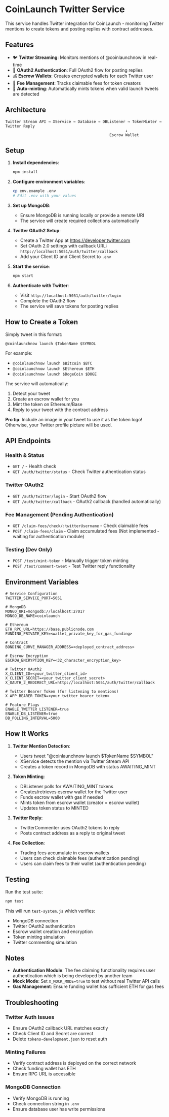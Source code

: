 # CoinLaunch Twitter Service

This service handles Twitter integration for CoinLaunch - monitoring Twitter mentions to create tokens and posting replies with contract addresses.

## Features

- 🐦 **Twitter Streaming**: Monitors mentions of @coinlaunchnow in real-time
- 🔄 **OAuth2 Authentication**: Full OAuth2 flow for posting replies
- 💰 **Escrow Wallets**: Creates encrypted wallets for each Twitter user
- 🏦 **Fee Management**: Tracks claimable fees for token creators
- 🚀 **Auto-minting**: Automatically mints tokens when valid launch tweets are detected

## Architecture

```
Twitter Stream API → XService → Database → DBListener → TokenMinter → Twitter Reply
                                                     ↓
                                              Escrow Wallet
```

## Setup

1. **Install dependencies**:
   ```bash
   npm install
   ```

2. **Configure environment variables**:
   ```bash
   cp env.example .env
   # Edit .env with your values
   ```

3. **Set up MongoDB**:
   - Ensure MongoDB is running locally or provide a remote URI
   - The service will create required collections automatically

4. **Twitter OAuth2 Setup**:
   - Create a Twitter App at https://developer.twitter.com
   - Set OAuth 2.0 settings with callback URL: `http://localhost:5051/auth/twitter/callback`
   - Add your Client ID and Client Secret to `.env`

5. **Start the service**:
   ```bash
   npm start
   ```

6. **Authenticate with Twitter**:
   - Visit `http://localhost:5051/auth/twitter/login`
   - Complete the OAuth2 flow
   - The service will save tokens for posting replies

## How to Create a Token

Simply tweet in this format:
```
@coinlaunchnow launch $TokenName $SYMBOL
```

For example:
- `@coinlaunchnow launch $Bitcoin $BTC`
- `@coinlaunchnow launch $Ethereum $ETH`
- `@coinlaunchnow launch $DogeCoin $DOGE`

The service will automatically:
1. Detect your tweet
2. Create an escrow wallet for you
3. Mint the token on Ethereum/Base
4. Reply to your tweet with the contract address

**Pro tip**: Include an image in your tweet to use it as the token logo! Otherwise, your Twitter profile picture will be used.

## API Endpoints

### Health & Status
- `GET /` - Health check
- `GET /auth/twitter/status` - Check Twitter authentication status

### Twitter OAuth2
- `GET /auth/twitter/login` - Start OAuth2 flow
- `GET /auth/twitter/callback` - OAuth2 callback (handled automatically)

### Fee Management (Pending Authentication)
- `GET /claim-fees/check/:twitterUsername` - Check claimable fees
- `POST /claim-fees/claim` - Claim accumulated fees (Not implemented - waiting for authentication module)

### Testing (Dev Only)
- `POST /test/mint-token` - Manually trigger token minting
- `POST /test/comment-tweet` - Test Twitter reply functionality

## Environment Variables

```env
# Service Configuration
TWITTER_SERVICE_PORT=5051

# MongoDB
MONGO_URI=mongodb://localhost:27017
MONGO_DB_NAME=coinlaunch

# Ethereum
ETH_RPC_URL=https://base.publicnode.com
FUNDING_PRIVATE_KEY=<wallet_private_key_for_gas_funding>

# Contract
BONDING_CURVE_MANAGER_ADDRESS=<deployed_contract_address>

# Escrow Encryption
ESCROW_ENCRYPTION_KEY=<32_character_encryption_key>

# Twitter OAuth2
X_CLIENT_ID=<your_twitter_client_id>
X_CLIENT_SECRET=<your_twitter_client_secret>
X_OAUTH_2_REDIRECT_URL=http://localhost:5051/auth/twitter/callback

# Twitter Bearer Token (for listening to mentions)
X_APP_BEARER_TOKEN=<your_twitter_bearer_token>

# Feature Flags
ENABLE_TWITTER_LISTENER=true
ENABLE_DB_LISTENER=true
DB_POLLING_INTERVAL=5000
```

## How It Works

1. **Twitter Mention Detection**:
   - Users tweet "@coinlaunchnow launch $TokenName $SYMBOL"
   - XService detects the mention via Twitter Stream API
   - Creates a token record in MongoDB with status AWAITING_MINT

2. **Token Minting**:
   - DBListener polls for AWAITING_MINT tokens
   - Creates/retrieves escrow wallet for the Twitter user
   - Funds escrow wallet with gas if needed
   - Mints token from escrow wallet (creator = escrow wallet)
   - Updates token status to MINTED

3. **Twitter Reply**:
   - TwitterCommenter uses OAuth2 tokens to reply
   - Posts contract address as a reply to original tweet

4. **Fee Collection**:
   - Trading fees accumulate in escrow wallets
   - Users can check claimable fees (authentication pending)
   - Users can claim fees to their wallet (authentication pending)

## Testing

Run the test suite:
```bash
npm test
```

This will run `test-system.js` which verifies:
- MongoDB connection
- Twitter OAuth2 authentication
- Escrow wallet creation and encryption
- Token minting simulation
- Twitter commenting simulation

## Notes

- **Authentication Module**: The fee claiming functionality requires user authentication which is being developed by another team
- **Mock Mode**: Set `X_MOCK_MODE=true` to test without real Twitter API calls
- **Gas Management**: Ensure funding wallet has sufficient ETH for gas fees

## Troubleshooting

### Twitter Auth Issues
- Ensure OAuth2 callback URL matches exactly
- Check Client ID and Secret are correct
- Delete `tokens-development.json` to reset auth

### Minting Failures
- Verify contract address is deployed on the correct network
- Check funding wallet has ETH
- Ensure RPC URL is accessible

### MongoDB Connection
- Verify MongoDB is running
- Check connection string in `.env`
- Ensure database user has write permissions